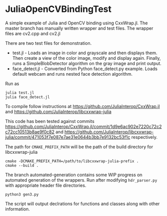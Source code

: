 # JuliaOpenCVBindingTest
A simple example of Julia and OpenCV binding using CxxWrap.jl. The master branch has manually written wrapper and test files. The wrapper files are cv2.cpp and cv2.jl

There are two test files for demonstration. 
 - test.jl - Loads an image in color and grayscale and then displays them. Then create a view of the color image, modify and display again. Finally, runs a SimpleBlobDetector algorithm on the gray image and print output.
 - face_detect.jl - Converted from Python face_detect.py example. Loads default webcam and runs nested face detection algorithm.


Run as
```
julia test.jl
julia face_detect.jl
```

To compile follow instructions at https://github.com/JuliaInterop/CxxWrap.jl and https://github.com/JuliaInterop/libcxxwrap-julia

This code has been tested against commits https://github.com/JuliaInterop/CxxWrap.jl/commit/1d9e6ac902e7220c72c2c72cc10513b8ae9f0c82 and https://github.com/JuliaInterop/libcxxwrap-julia/commit/471053f7e087e7ae31e0644b3bb7e9132bc53f1c respectively. 

The path for ```CMAKE_PREFIX_PATH``` will be the path of the build directory for libcxxwrap-julia

```
cmake -DCMAKE_PREFIX_PATH=/path/to/libcxxwrap-julia-prefix .
cmake --build .
```

The branch automated-generation contains some WIP progress on automated generation of the wrappers. Run after modifying ```hdr_parser.py``` with appropriate header file directories.
```
python3 gen3.py
```

The script will output declrations for functions and classes along with other information.
